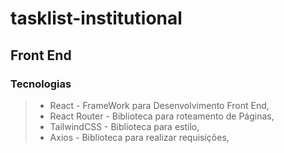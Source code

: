 # tasklist-institutional
## Front End
### Tecnologias
>- React - FrameWork para Desenvolvimento Front End,
>- React Router - Biblioteca para roteamento de Páginas,
>- TailwindCSS - Biblioteca para estilo,
>- Axios - Biblioteca para realizar requisições,
